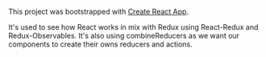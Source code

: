 This project was bootstrapped with [Create React App](https://github.com/facebook/create-react-app).

It's used to see how React works in mix with Redux using React-Redux and Redux-Observables.
It's also using combineReducers as we want our components to create their owns reducers and actions.
